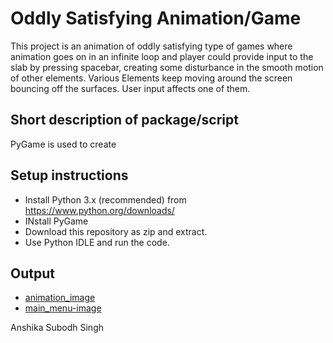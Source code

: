 # Oddly Satisfying Animation/Game
This project is an animation of oddly satisfying type of games where animation goes on in an infinite loop and player could provide input to the slab by pressing spacebar, creating some disturbance in the smooth motion of other elements. Various Elements keep moving around the screen bouncing off the surfaces. User input affects one of them.


## Short description of package/script
PyGame is used to create 
## Setup instructions
- Install Python 3.x (recommended) from https://www.python.org/downloads/
- INstall PyGame
- Download this repository as zip and extract.
- Use Python IDLE and run the code.

## Output
- [animation_image](https://github.com/AK-Subodh/Awesome_Python_Scripts/blob/main/PyGamesScripts/Oddly%20Satisfying%20Game/Images/animation_img.PNG])
- [main_menu-image](https://github.com/AK-Subodh/Awesome_Python_Scripts/blob/main/PyGamesScripts/Oddly%20Satisfying%20Game/Images/main_menu_img.PNG)

Anshika Subodh Singh
